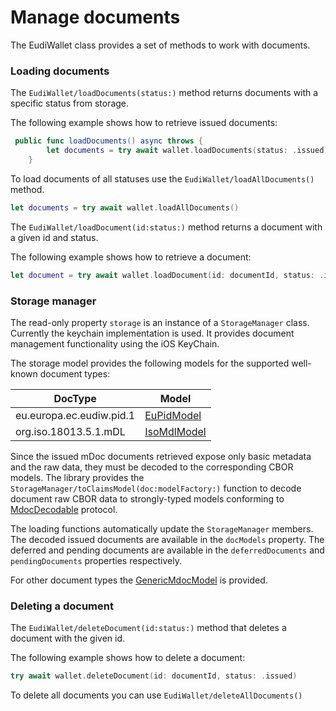 #  Manage documents

The EudiWallet class provides a set of methods to work with documents.

### Loading documents

The ``EudiWallet/loadDocuments(status:)`` method returns documents with a specific status from storage.

The following example shows how to retrieve issued documents:

```swift
 public func loadDocuments() async throws {
		let documents = try await wallet.loadDocuments(status: .issued)
	}
```

To load documents of all statuses use the ``EudiWallet/loadAllDocuments()`` method.

```swift
let documents = try await wallet.loadAllDocuments()
```

The ``EudiWallet/loadDocument(id:status:)`` method returns a document with a given id and status. 

The following example shows how to retrieve a document:

```swift
let document = try await wallet.loadDocument(id: documentId, status: .issued)
```


### Storage manager
The read-only property ``storage`` is an instance of a ``StorageManager`` class.
Currently the keychain implementation is used. It provides document management functionality using the iOS KeyChain.

The storage model provides the following models for the supported well-known document types:

|DocType|Model|
|-------|-----|
|eu.europa.ec.eudiw.pid.1|[EuPidModel](https://eu-digital-identity-wallet.github.io/eudi-lib-ios-iso18013-data-model/documentation/mdocdatamodel18013/eupidmodel)|
|org.iso.18013.5.1.mDL|[IsoMdlModel](https://eu-digital-identity-wallet.github.io/eudi-lib-ios-iso18013-data-model/documentation/mdocdatamodel18013/isomdlmodel)|

Since the issued mDoc documents retrieved expose only basic metadata and the raw data, they must be decoded to the corresponding CBOR models. The library provides the ``StorageManager/toClaimsModel(doc:modelFactory:)`` function to decode document raw CBOR data to strongly-typed models conforming to [MdocDecodable](https://eu-digital-identity-wallet.github.io/eudi-lib-ios-iso18013-data-model/documentation/mdocdatamodel18013/mdocdecodable) protocol. 

The loading functions automatically update the ``StorageManager`` members. The decoded issued documents are available in the ``docModels`` property. The deferred and pending documents are available in the ``deferredDocuments`` and ``pendingDocuments`` properties respectively.

For other document types the [GenericMdocModel](https://eu-digital-identity-wallet.github.io/eudi-lib-ios-iso18013-data-model/documentation/mdocdatamodel18013/genericmdocmodel) is provided.


### Deleting a document

The ``EudiWallet/deleteDocument(id:status:)`` method that deletes a document with the given id.

The following example shows how to delete a document:

```swift
try await wallet.deleteDocument(id: documentId, status: .issued)
```
To delete all documents you can use ``EudiWallet/deleteAllDocuments()``
